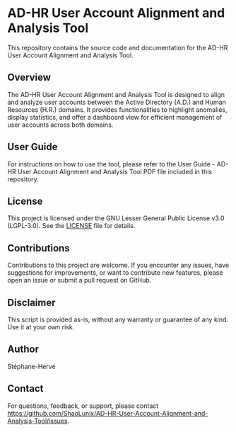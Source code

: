 # AD-HR User Account Alignment and Analysis Tool

This repository contains the source code and documentation for the AD-HR User Account Alignment and Analysis Tool.

## Overview

The AD-HR User Account Alignment and Analysis Tool is designed to align and analyze user accounts between the Active Directory (A.D.) and Human Resources (H.R.) domains. It provides functionalities to highlight anomalies, display statistics, and offer a dashboard view for efficient management of user accounts across both domains.

## User Guide

For instructions on how to use the tool, please refer to the User Guide - AD-HR User Account Alignment and Analysis Tool PDF file included in this repository.

## License

This project is licensed under the GNU Lesser General Public License v3.0 (LGPL-3.0). See the [LICENSE](https://github.com/ShaoLunix/AD-HR-User-Account-Alignment-and-Analysis-Tool/blob/main/LICENSE) file for details.

## Contributions

Contributions to this project are welcome. If you encounter any issues, have suggestions for improvements, or want to contribute new features, please open an issue or submit a pull request on GitHub.

## Disclaimer

This script is provided as-is, without any warranty or guarantee of any kind. Use it at your own risk.

## Author

Stéphane-Hervé

## Contact

For questions, feedback, or support, please contact https://github.com/ShaoLunix/AD-HR-User-Account-Alignment-and-Analysis-Tool/issues.
